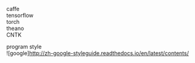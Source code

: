 caffe  
tensorflow  
torch  
theano  
CNTK  

program style  
![google]http://zh-google-styleguide.readthedocs.io/en/latest/contents/
